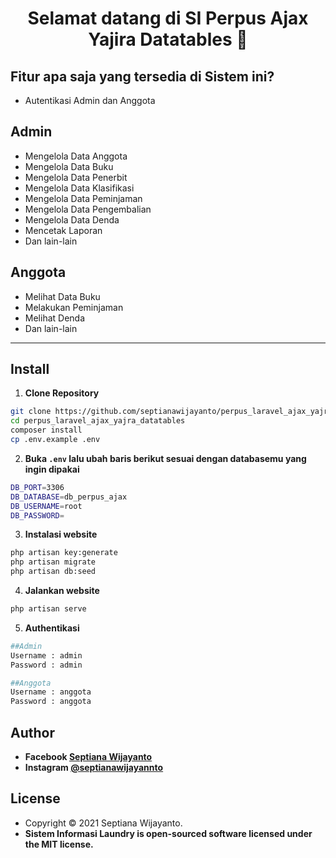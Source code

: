<h1 align="center">Selamat datang di SI Perpus Ajax Yajira Datatables 👋</h1>


## Fitur apa saja yang tersedia di Sistem ini?

- Autentikasi Admin dan Anggota

## Admin
- Mengelola Data Anggota
- Mengelola Data Buku
- Mengelola Data Penerbit
- Mengelola Data Klasifikasi
- Mengelola Data Peminjaman
- Mengelola Data Pengembalian
- Mengelola Data Denda
- Mencetak Laporan
- Dan lain-lain

## Anggota
- Melihat Data Buku
- Melakukan Peminjaman
- Melihat Denda
- Dan lain-lain



---

## Install

1. **Clone Repository**

```bash
git clone https://github.com/septianawijayanto/perpus_laravel_ajax_yajra_datatables.git
cd perpus_laravel_ajax_yajra_datatables
composer install
cp .env.example .env
```

2. **Buka `.env` lalu ubah baris berikut sesuai dengan databasemu yang ingin dipakai**

```bash
DB_PORT=3306
DB_DATABASE=db_perpus_ajax
DB_USERNAME=root
DB_PASSWORD=

```

3. **Instalasi website**

```bash
php artisan key:generate
php artisan migrate
php artisan db:seed
```

4. **Jalankan website**

```bash
php artisan serve
```
5. **Authentikasi**

```bash
##Admin
Username : admin
Password : admin

##Anggota
Username : anggota
Password : anggota
```

## Author
- **Facebook  <a href="https://www.facebook.com/septianawijayanto/">Septiana Wijayanto</a>**
- **Instagram  <a href="https://www.instagram.com/septianawijayanto/">@septianawijayannto</a>**



## License

- Copyright © 2021 Septiana Wijayanto.
- **Sistem Informasi Laundry is open-sourced software licensed under the MIT license.**
<!-- - **Thanks To <a href="https://github.com/septianawijayanto"> Septiana Wijayanto </a>** -->

